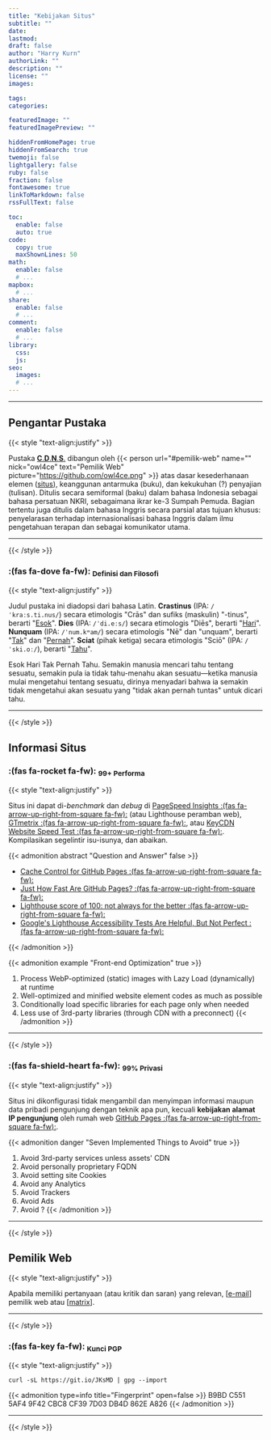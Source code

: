 ```yaml
---
title: "Kebijakan Situs"
subtitle: ""
date: 
lastmod: 
draft: false
author: "Harry Kurn"
authorLink: ""
description: ""
license: ""
images: 

tags: 
categories: 

featuredImage: ""
featuredImagePreview: ""

hiddenFromHomePage: true
hiddenFromSearch: true
twemoji: false
lightgallery: false
ruby: false
fraction: false
fontawesome: true
linkToMarkdown: false
rssFullText: false

toc:
  enable: false
  auto: true
code:
  copy: true
  maxShownLines: 50
math:
  enable: false
  # ...
mapbox:
  # ...
share:
  enable: false
  # ...
comment:
  enable: false
  # ...
library:
  css: 
  js: 
seo:
  images: 
  # ...
---
```


<!--more-->

---

## Pengantar Pustaka

{{< style "text-align:justify" >}}

Pustaka [**C**.**D**.**N**.**S**.][CDNS] dibangun oleh {{< person url="#pemilik-web" name=""
nick="owl4ce" text="Pemilik Web" picture="https://github.com/owl4ce.png" >}} atas dasar kesederhanaan
elemen ([situs](#informasi-situs)), keanggunan antarmuka (buku), dan kekukuhan (?) penyajian (tulisan).
Ditulis secara semiformal (baku) dalam bahasa Indonesia sebagai bahasa persatuan NKRI, sebagaimana
ikrar ke-3 Sumpah Pemuda. Bagian tertentu juga ditulis dalam bahasa Inggris secara parsial atas
tujuan khusus: penyelarasan terhadap internasionalisasi bahasa Inggris dalam
ilmu pengetahuan terapan dan sebagai komunikator utama.

[CDNS]: /humans.txt "Crastinus Dies Nunquam Sciat"

---

{{< /style >}}

### **:(fas fa-dove fa-fw):** <sub>Definisi dan Filosofi</sub>

{{< style "text-align:justify" >}}

Judul pustaka ini diadopsi dari bahasa Latin. **Crastinus** (IPA: `/ˈkraːs.ti.nus/`) secara etimologis
"Crās" dan‎ sufiks (maskulin) "-tinus", berarti "<u>Esok</u>". **Dies** (IPA: `/ˈdi.eːs/`) secara etimologis "Diēs",
berarti "<u>Hari</u>". **Nunquam** (IPA: `/ˈnum.kʷam/`) secara etimologis "Nē" dan "unquam", berarti "<u>Tak</u>"
dan "<u>Pernah</u>". **Sciat** (pihak ketiga) secara etimologis "Sciō" (IPA: `/ˈski.oː/`), berarti "<u>Tahu</u>".

Esok Hari Tak Pernah Tahu. Semakin manusia mencari tahu tentang sesuatu, semakin pula ia tidak tahu-menahu
akan sesuatu—ketika manusia mulai mengetahui tentang sesuatu, dirinya menyadari bahwa ia semakin
tidak mengetahui akan sesuatu yang "tidak akan pernah tuntas" untuk dicari tahu.

---

{{< /style >}}

## Informasi Situs

### **:(fas fa-rocket fa-fw):** <sub>99+ Performa</sub>

{{< style "text-align:justify" >}}

Situs ini dapat di-*benchmark* dan *debug* di [PageSpeed Insights
:(fas fa-arrow-up-right-from-square fa-fw):][ps-i] (atau Lighthouse peramban web),
[GTmetrix :(fas fa-arrow-up-right-from-square fa-fw):][gt-m], atau [KeyCDN Website
Speed Test :(fas fa-arrow-up-right-from-square fa-fw):][kC-s].
Kompilasikan segelintir isu-isunya, dan abaikan.

[ps-i]: https://pagespeed.web.dev/report?url=https%3A%2F%2Fowl4ce.github.io%2Fid%2F "PageSpeed Insights"
[gt-m]: https://gtmetrix.com "GTmetrix"
[kC-s]: https://tools.keycdn.com/speed "KeyCDN Website Speed Test"

{{< admonition abstract "Question and Answer" false >}}
- [Cache Control for GitHub Pages :(fas fa-arrow-up-right-from-square fa-fw):][ccf]
- [Just How Fast Are GitHub Pages? :(fas fa-arrow-up-right-from-square fa-fw):][jhf]
- [Lighthouse score of 100: not always for the better :(fas fa-arrow-up-right-from-square fa-fw):][lso]
- [Google's Lighthouse Accessibility Tests Are Helpful, But Not Perfect :(fas fa-arrow-up-right-from-square fa-fw):][gla]

[ccf]: https://retirednotout.uk/blog/2021/05/cache-control-for-github-pages
       "Cache Control for GitHub Pages"
[jhf]: https://www.jeremymorgan.com/blog/programming/how-fast-are-github-pages
       "Just How Fast Are GitHub Pages?"
[lso]: https://nooshu.com/blog/2019/08/18/lighthouse-score-100-not-always-for-the-better
       "Lighthouse score of 100: not always for the better"
[gla]: https://www.boia.org/blog/googles-lighthouse-accessibility-tests-are-helpful-but-not-perfect
       "Google's Lighthouse Accessibility Tests Are Helpful, But Not Perfect"
{{< /admonition >}}

{{< admonition example "Front-end Optimization" true >}}
1. Process WebP-optimized (static) images with Lazy Load (dynamically) at runtime
2. Well-optimized and minified website element codes as much as possible
3. Conditionally load specific libraries for each page only when needed
4. Less use of 3rd-party libraries (through CDN with a preconnect)
{{< /admonition >}}

---

{{< /style >}}

### **:(fas fa-shield-heart fa-fw):** <sub>99% Privasi</sub>

{{< style "text-align:justify" >}}

Situs ini dikonfigurasi tidak mengambil dan menyimpan informasi maupun data pribadi pengunjung
dengan teknik apa pun, kecuali **kebijakan alamat IP pengunjung** oleh rumah web
[GitHub Pages :(fas fa-arrow-up-right-from-square fa-fw):][gh-p].

[gh-p]: https://docs.github.com/en/pages/getting-started-with-github-pages/about-github-pages#data-collection
        "GitHub Pages Data Collection"

{{< admonition danger "Seven Implemented Things to Avoid" true >}}
1. Avoid 3rd-party services unless assets' CDN
2. Avoid personally proprietary FQDN
3. Avoid setting site Cookies
4. Avoid any Analytics
5. Avoid Trackers
6. Avoid Ads
7. Avoid ?
{{< /admonition >}}

---

{{< /style >}}

## Pemilik Web

{{< style "text-align:justify" >}}

Apabila memiliki pertanyaan (atau kritik dan saran) yang relevan,
[[e-mail][e-mail]] pemilik web atau [[matrix][matrix]].

[e-mail]: ../../index.xml "Tulis E-Mail kepada Webmaster"
[matrix]: https://matrix.to/#/@owl4ce:matrix.org "Diskusikan!"

---

{{< /style >}}

### **:(fas fa-key fa-fw):** <sub>Kunci PGP</sub>

{{< style "text-align:justify" >}}

```shell
curl -sL https://git.io/JKsMD | gpg --import
```

{{< admonition type=info title="Fingerprint" open=false >}}
B9BD C551 5AF4 9F42 CBC8 CF39 7D03 DB4D 862E A826
{{< /admonition >}}

---

{{< /style >}}
